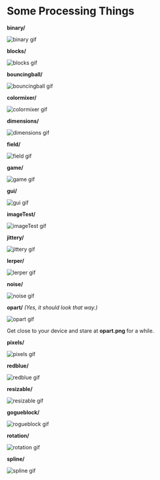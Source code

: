 # Some Processing Things

**binary/**

![binary gif](res/binary.gif)

**blocks/**

![blocks gif](res/blocks.gif)

**bouncingball/**

![bouncingball gif](res/bouncingball.gif)

**colormixer/**

![colormixer gif](res/colormixer.gif)

**dimensions/**

![dimensions gif](res/dimensions)

**field/**

![field gif](res/field.gif)

**game/**

![game gif](res/game.gif)

**gui/**

![gui gif](res/gui.gif)

**imageTest/**

![imageTest gif](res/imageTest.gif)

**jittery/**

![jittery gif](res/jittery.gif)

**lerper/**

![lerper gif](res/lerper.gif)

**noise/**

![noise gif](res/noise.gif)

**opart/** *(Yes, it should look that way.)*

![opart gif](res/opart.png)

Get close to your device and stare at **opart.png** for a while.

**pixels/**

![pixels gif](res/pixels.gif)

**redblue/**

![redblue gif](res/redblue.gif)

**resizable/**

![resizable gif](res/resizable.gif)

**gogueblock/**

![rogueblock gif](res/rogueblock.gif)

**rotation/**

![rotation gif](res/rotation.gif)

**spline/**

![spline gif](res/spline.gif)
